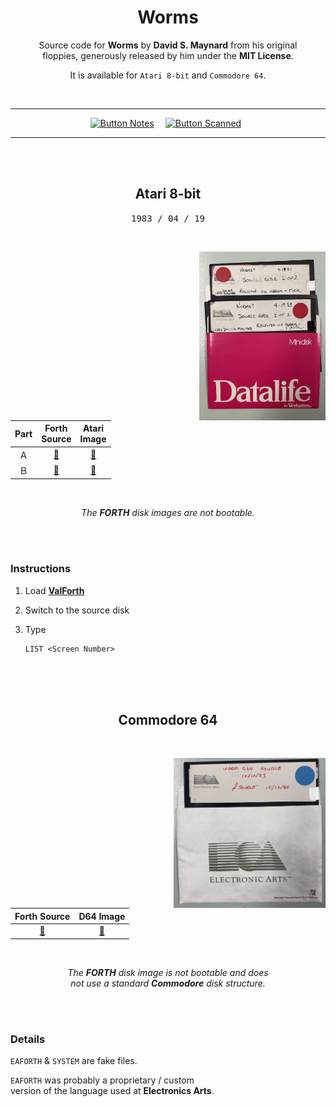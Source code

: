 
<div align = center>

# Worms

Source code for **Worms** by **David S. Maynard** from his original<br> floppies, generously released by him under the **MIT License**.

It is available for `Atari 8-bit` and `Commodore 64`.

<br>
    
---

[![Button Notes]][Notes]   
[![Button Scanned]][Scanned] 

---
    
<br>
<br>

##  Atari 8-bit

<kbd> 1983 / 04 / 19 </kbd>

<br>

<img
    src = 'Resources/Atari.jpg'
    align = right
    height = 270
/>

<br>

| Part | Forth<br>Source     | Atari<br>Image     
|:----:|:-------------------:|:-------------------:
| Ａ   | [📂][Forth Atari A] | [💾][Image Atari A] 
| Ｂ   | [📂][Forth Atari B] | [💾][Image Atari B] 

<br>

*The **FORTH** disk images are not bootable.*
    
</div>
    
<br>
<br>

### Instructions

1. Load **[ValForth]**

2. Switch to the source disk

3. Type 

    ```atari
    LIST <Screen Number>
    ```

<br>
<br>
<br>

<div align = center>

## Commodore 64

<br>

<img
    src = 'Resources/Commodore.jpg'
    align = right
    height = 240
/>

<br>

| Forth Source          | D64 Image     
|:---------------------:|:----------------------:
| [📂][Forth Commodore] | [💾][Image Commodore] 

<br>
    
*The **FORTH** disk image is not bootable and does* <br>
*not use a standard **Commodore** disk structure.*

</div>
    
<br>
<br>

### Details

`EAFORTH` & `SYSTEM` are fake files.

`EAFORTH` was probably a proprietary / custom<br>
version of the language used at **Electronics Arts**.

<br>


<!----------------------------------------------------------------------------->

[Scanned]: https://archive.org/details/worms-source-code
[Notes]: https://archive.org/details/david-maynard-worms-development-notes

[ValForth]: http://www.atarimania.com/utility-atari-400-800-xl-xe-valforth_17605.html


<!-------------------------------{ Source Code }------------------------------->

[Forth Commodore]: Source/Commodore/Worms.forth
[Forth Atari A]: Source/Atari/A.forth
[Forth Atari B]: Source/Atari/B.forth


<!------------------------------{ Disk Images }-------------------------------->

[Image Commodore]: Binaries/Commodore.d64
[Image Atari A]: Binaries/Atari/A.ATR
[Image Atari B]: Binaries/Atari/B.ATR


<!-------------------------------{ Buttons }----------------------------------->

[Button Notes]: https://img.shields.io/badge/Development_Notes-6b9d52?style=for-the-badge
[Button Scanned]: https://img.shields.io/badge/Scanned_Code-52819d?style=for-the-badge
